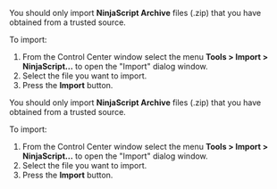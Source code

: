 You should only import **NinjaScript Archive** files (.zip) that you have obtained from a trusted source.

To import:

1. From the Control Center window select the menu **Tools > Import > NinjaScript...** to open the "Import" dialog window.
2. Select the file you want to import.
3. Press the **Import** button.

You should only import **NinjaScript Archive** files (.zip) that you have obtained from a trusted source.

To import:

1. From the Control Center window select the menu **Tools > Import > NinjaScript...** to open the "Import" dialog window.
2. Select the file you want to import.
3. Press the **Import** button.